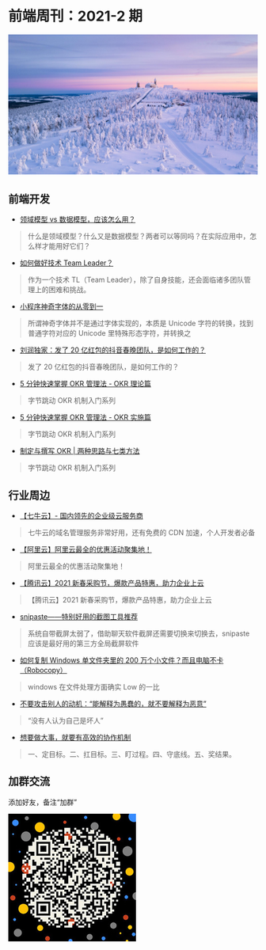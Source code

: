 # 前端周刊：2021-2 期

[![](/img/bing/20210118.png?imageMogr2/thumbnail/960x)](https://cn.bing.com/search?q=菲希特尔贝格山)

## 前端开发

- [​ 领域模型 vs 数据模型，应该怎么用？](https://mp.weixin.qq.com/s/Wt2Fssm8kd8b8evVD9aujA)

> 什么是领域模型？什么又是数据模型？两者可以等同吗？在实际应用中，怎么样才能用好它们？

- [如何做好技术 Team Leader？](https://mp.weixin.qq.com/s/U-hqectN-fes7Td6Osut7Q)

> 作为一个技术 TL（Team Leader），除了自身技能，还会面临诸多团队管理上的困难和挑战。

- [小程序神奇字体的从零到一](https://mp.weixin.qq.com/s/CQTk6KMV6sWlF3A2hYEF1Q)

> 所谓神奇字体并不是通过字体实现的，本质是 Unicode 字符的转换，找到普通字符对应的 Unicode 里特殊形态字符，并转换之

- [刘润独家：发了 20 亿红包的抖音春晚团队，是如何工作的？](https://mp.weixin.qq.com/s/zrodHT27ykGKIwsQt06bgg)

> 发了 20 亿红包的抖音春晚团队，是如何工作的？

- [5 分钟快速掌握 OKR 管理法 - OKR 理论篇](https://bytedance.feishu.cn/docs/doccnASRymC3YRjobicaOacpLFc#)

> 字节跳动 OKR 机制入门系列

- [5 分钟快速掌握 OKR 管理法 - OKR 实施篇](https://bytedance.feishu.cn/docs/doccnzkPxGyukUNZWr9sgJgouVf)

> 字节跳动 OKR 机制入门系列

- [制定与撰写 OKR | 两种思路与七类方法](https://bytedance.feishu.cn/docs/doccnF0yzGWKvRomAw0Ely9CJhg#)

> 字节跳动 OKR 机制入门系列

## 行业周边

- [【七牛云】- 国内领先的企业级云服务商](https://marketing.qiniu.com/cps/redirect?redirect_id=4&cps_key=1hfwb75ib2jbm)

> 七牛云的域名管理服务非常好用，还有免费的 CDN 加速，个人开发者必备

- [【阿里云】阿里云最全的优惠活动聚集地！](https://www.aliyun.com/activity?source=5176.11533457&userCode=y31qmczl)

> 阿里云最全的优惠活动聚集地！

- [【腾讯云】2021 新春采购节，爆款产品特惠，助力企业上云](https://curl.qcloud.com/6TLg1x6p)

> 【腾讯云】2021 新春采购节，爆款产品特惠，助力企业上云

- [snipaste——特别好用的截图工具推荐](https://zh.snipaste.com/)

> 系统自带截屏太弱了，借助聊天软件截屏还需要切换来切换去，snipaste 应该是最好用的第三方全局截屏软件

- [如何复制 Windows 单文件夹里的 200 万个小文件？而且电脑不卡（Robocopy）](https://www.appinn.com/windows-robocopy/)

> windows 在文件处理方面确实 Low 的一比

- [不要攻击别人的动机：“能解释为愚蠢的，就不要解释为恶意”](https://mp.weixin.qq.com/s/dHvMefdjofyrymoUpN3XUg)

> “没有人认为自己是坏人”

- [想要做大事，就要有高效的协作机制](https://mp.weixin.qq.com/s/2o5Ib23SaOSqs5yW71W-Eg)

> 一、定目标。二、扛目标。三、盯过程。四、守底线。五、奖结果。

## 加群交流

添加好友，备注“加群”

![refned_x](/img/a/refined-x.jpg)
